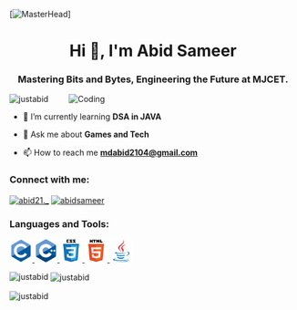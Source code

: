 [![MasterHead](https://user-images.githubusercontent.com/61261654/114380542-d3314f80-9ba7-11eb-847c-31ba132fb4b8.png)]
<h1 align="center">Hi 👋, I'm Abid Sameer</h1>
<h3 align="center">Mastering Bits and Bytes, Engineering the Future at MJCET.</h3>
<img align="right" alt="Coding" width="400" src="https://media.tenor.com/rePDfDWO3XoAAAAd/hacking.gif">

<p align="left"> <img src="https://komarev.com/ghpvc/?username=justabid&label=Profile%20views&color=0e75b6&style=flat" alt="justabid" /> </p>

- 🌱 I’m currently learning **DSA in JAVA**

- 💬 Ask me about **Games and Tech**

- 📫 How to reach me **mdabid2104@gmail.com**

<h3 align="left">Connect with me:</h3>
<p align="left">
<a href="https://instagram.com/abid21._" target="blank"><img align="center" src="https://raw.githubusercontent.com/rahuldkjain/github-profile-readme-generator/master/src/images/icons/Social/instagram.svg" alt="abid21._" height="30" width="40" /></a>
<a href="https://www.leetcode.com/abidsameer" target="blank"><img align="center" src="https://raw.githubusercontent.com/rahuldkjain/github-profile-readme-generator/master/src/images/icons/Social/leet-code.svg" alt="abidsameer" height="30" width="40" /></a>
</p>

<h3 align="left">Languages and Tools:</h3>
<p align="left"> <a href="https://www.cprogramming.com/" target="_blank" rel="noreferrer"> <img src="https://raw.githubusercontent.com/devicons/devicon/master/icons/c/c-original.svg" alt="c" width="40" height="40"/> </a> <a href="https://www.w3schools.com/cpp/" target="_blank" rel="noreferrer"> <img src="https://raw.githubusercontent.com/devicons/devicon/master/icons/cplusplus/cplusplus-original.svg" alt="cplusplus" width="40" height="40"/> </a> <a href="https://www.w3schools.com/css/" target="_blank" rel="noreferrer"> <img src="https://raw.githubusercontent.com/devicons/devicon/master/icons/css3/css3-original-wordmark.svg" alt="css3" width="40" height="40"/> </a> <a href="https://www.w3.org/html/" target="_blank" rel="noreferrer"> <img src="https://raw.githubusercontent.com/devicons/devicon/master/icons/html5/html5-original-wordmark.svg" alt="html5" width="40" height="40"/> </a> <a href="https://www.java.com" target="_blank" rel="noreferrer"> <img src="https://raw.githubusercontent.com/devicons/devicon/master/icons/java/java-original.svg" alt="java" width="40" height="40"/> </a> </p>

<p><img align="left" src="https://github-readme-stats.vercel.app/api/top-langs?username=justabid&show_icons=true&locale=en&layout=compact" alt="justabid" /></p>

<p>&nbsp;<img align="center" src="https://github-readme-stats.vercel.app/api?username=justabid&show_icons=true&locale=en" alt="justabid" /></p>

<p><img align="center" src="https://github-readme-streak-stats.herokuapp.com/?user=justabid&" alt="justabid" /></p>
